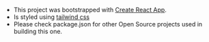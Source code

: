 - This project was bootstrapped with [Create React App](https://github.com/facebook/create-react-app).
- Is styled using [tailwind css](https://tailwindcss.com/)
- Please check package.json for other Open Source projects used in building this one.
